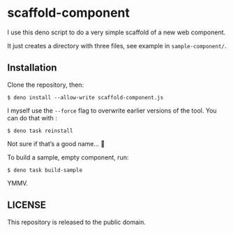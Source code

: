 # scaffold-component

I use this deno script to do a very simple scaffold of a new web component.

It just creates a directory with three files, see example in `sample-component/`.


## Installation

Clone the repository, then:

```
$ deno install --allow-write scaffold-component.js
```

I myself use the `--force` flag to overwrite earlier versions of the tool. You can do that with :

```
$ deno task reinstall
```

Not sure if that’s a good name… 🤔

To build a sample, empty component, run:


```
$ deno task build-sample
```

YMMV.

## LICENSE

This repository is released to the public domain.